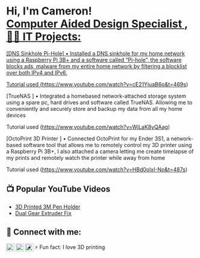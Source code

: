 <h1>Hi, I'm Cameron! <br/><a href="https://github.com/CamDickson">Computer Aided Design Specialist </a>, <a href="https://www.linkedin.com/in/
camerondickson17/"



<h2>👨‍💻 IT Projects:</h2>
[DNS Sinkhole Pi-Hole] •	Installed a DNS sinkhole for my home network using a Raspberry Pi 3B+ and a software called “Pi-hole”, the software blocks ads, malware from my entire home network by filtering a blocklist over both IPv4 and IPv6.


Tutorial used (https://www.youtube.com/watch?v=cE21YjuaB6o&t=469s)

  
[TrueNAS ] •		Integrated a homebased network-attached storage system using a spare pc, hard drives and software called TrueNAS. Allowing me to conveniently and securely store and backup my data from all my home devices
 
 Tutorial used (https://www.youtube.com/watch?v=WjLaK8yQAag)
 
[OctoPrint 3D Printer ] •		Connected OctoPrint for my Ender 3S1, a network-based software tool that allows me to remotely control my 3D printer using a Raspberry Pi 3B+, I also attached a camera letting me create timelapse of my prints and remotely watch the printer while away from home

Tutorial used (https://www.youtube.com/watch?v=HBd0olxI-No&t=487s)


<h2>📺 Popular YouTube Videos</h2>

- [3D Printed 3M Pen Holder](https://www.youtube.com/watch?v=Rb3Ka4NXiXQ)
- [Dual Gear Extruder Fix ](https://www.youtube.com/watch?v=zKzyd0HsHas)


<h2> 🤳 Connect with me:</h2>

[<img align="left" alt="Cameron Dickson | YouTube" width="22px" src="https://cdn.jsdelivr.net/npm/simple-icons@v3/icons/youtube.svg" />][youtube]
[<img align="left" alt="Cameron Dickson | LinkedIn" width="22px" src="https://cdn.jsdelivr.net/npm/simple-icons@v3/icons/linkedin.svg" />][linkedin]
[<img align="left" alt="Cameron Dickson | Instagram" width="22px" src="https://cdn.jsdelivr.net/npm/simple-icons@v3/icons/instagram.svg" />][instagram]


[youtube]: https://www.youtube.com/@CamDickson16
[instagram]: https://www.instagram.com/camdickson16/
[linkedin]: www.linkedin.com/in/camerondickson17


- ⚡ Fun fact: I love 3D printing 
